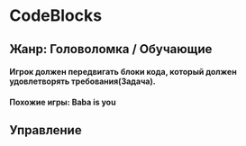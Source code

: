 # CodeBlocks

## Жанр: Головоломка / Обучающие
#### Игрок должен передвигать блоки кода, который должен удовлетворять требования(Задача).
#### Похожие игры: Baba is you



## Управление
#### 


